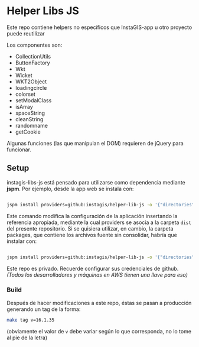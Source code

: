 
# Helper Libs JS

Este repo contiene helpers no específicos que InstaGIS-app u otro proyecto puede reutilizar

Los componentes son:

* CollectionUtils
* ButtonFactory
* Wkt	
* Wicket	
* WKT2Object	
* loadingcircle	
* colorset	
* setModalClass	
* isArray	
* spaceString	
* cleanString	
* randomname	
* getCookie

Algunas funciones (las que manipulan el DOM) requieren de jQuery para funcionar.



## Setup

instagis-libs-js está pensado para utilizarse como dependencia mediante **jspm**. Por ejemplo, desde la app web
se instala con:

```sh

jspm install providers=github:instagis/helper-lib-js -o '{"directories":{"lib":"dist"}}'

```

Este comando modifica la configuración de la aplicación insertando la referencia apropiada, mediante la cual
providers se asocia a la carpeta `dist` del presente repositorio. Si se quisiera utilizar, en cambio, la carpeta
packages, que contiene los archivos fuente sin consolidar, habría que instalar con:

```sh

jspm install providers=github:instagis/helper-lib-js -o '{"directories":{"lib":"src"}}'

```

Este repo es privado. Recuerde configurar sus credenciales de github.
*(Todos los desarrolladores y máquinas en AWS tienen una llave para eso)*



### Build

Después de hacer modificaciones a este repo, éstas se pasan a producción generando un tag de la forma:

```sh
make tag v=16.1.35
```

(obviamente el valor de `v` debe variar según lo que corresponda, no lo tome al pie de la letra)



